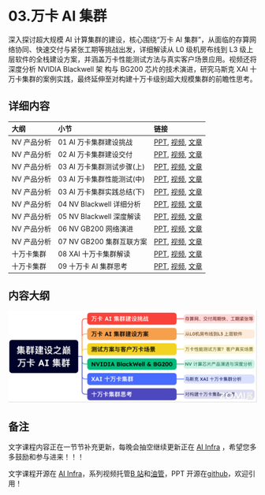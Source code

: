 <!--Copyright © ZOMI 适用于[License](https://github.com/Infrasys-AI/AIInfra)版权许可-->

# 03.万卡 AI 集群

深入探讨超大规模 AI 计算集群的建设，核心围绕“万卡 AI 集群”，从面临的存算网络协同、快速交付与紧张工期等挑战出发，详细解读从 L0 级机房布线到 L3 级上层软件的全栈建设方案，并涵盖万卡性能测试方法与真实客户场景应用。视频还将深度分析 NVIDIA Blackwell 架 构与 BG200 芯片的技术演进，研究马斯克 XAI 十万卡集群的案例实践，最终延伸至对构建十万卡级别超大规模集群的前瞻性思考。

## 详细内容

| 大纲 | 小节 | 链接|
|:-- |:-- |:-- |
| NV 产品分析 | 01 AI 万卡集群建设挑战  | [PPT](./01Challenge.pdf), [视频](https://www.bilibili.com/video/BV1QTbxzyETx/), [文章](./01Challenge.md) |
| NV 产品分析 | 02 AI 万卡集群建设交付  | [PPT](./02Solution.pdf), [视频](https://www.bilibili.com/video/BV1JMYbzjE1b/), [文章](./02Solution.md) |
| NV 产品分析 | 03 AI 万卡集群测试步骤(上)  | [PPT](./03TestCase.pdf), [视频](https://www.bilibili.com/video/BV1jneqzPEsn/), [文章](./03TestCase.md) |
| NV 产品分析 | 03 AI 万卡集群性能测试(中)  | [PPT](./03TestCase.pdf), [视频](https://www.bilibili.com/video/BV116eqzJE8a/), [文章](./03TestCase.md) |
| NV 产品分析 | 03 AI 万卡集群实践总结(下)  | [PPT](./03TestCase.pdf), [视频](https://www.bilibili.com/video/BV1Uveqz9EGw/), [文章](./03TestCase.md) |
| NV 产品分析 | 04 NV Blackwell 详细分析  | [PPT](./04Evolution.pdf), [视频](https://www.bilibili.com/video/BV1iT6TYXE25), [文章](./04Evolution.md) |
| NV 产品分析 | 05 NV Blackwell 深度解读  | [PPT](./05Details.pdf), [视频](https://www.bilibili.com/video/BV1EczyYbEfE), [文章](./05Details.md) |
| NV 产品分析 | 06 NV GB200 网络演进  | [PPT](./06Network.pdf), [视频](https://www.bilibili.com/video/BV1Vgi2YJEk7), [文章](./06Network.md) |
| NV 产品分析 | 07 NV GB200 集群互联方案  | [PPT](./07Cluster.pdf), [视频](https://www.bilibili.com/video/BV1uaiXYbE5h), [文章](./07Cluster.md) |
| 十万卡集群 | 08 XAI 十万卡集群解读  | [PPT](./08XAI.pdf), [视频](https://www.bilibili.com/video/BV1Mui6YdE6s), [文章](./08XAI.md) |
| 十万卡集群 | 09 十万卡 AI 集群思考  | [PPT](./09CloudMatrix.pptx), [视频](https://www.bilibili.com/video/BV16MqsYNExP), [文章](./10Thought.md) |

## 内容大纲

![](./images/00outline.png)

## 备注

文字课程内容正在一节节补充更新，每晚会抽空继续更新正在 [AI Infra](https://infrasys-ai.github.io/aiinfra-docs) ，希望您多多鼓励和参与进来！！！

文字课程开源在 [AI Infra](https://infrasys-ai.github.io/aiinfra-docs)，系列视频托管[B 站](https://space.bilibili.com/517221395)和[油管](https://www.youtube.com/@ZOMI666/playlists)，PPT 开源在[github](https://github.com/Infrasys-AI/AIInfra)，欢迎引用！

